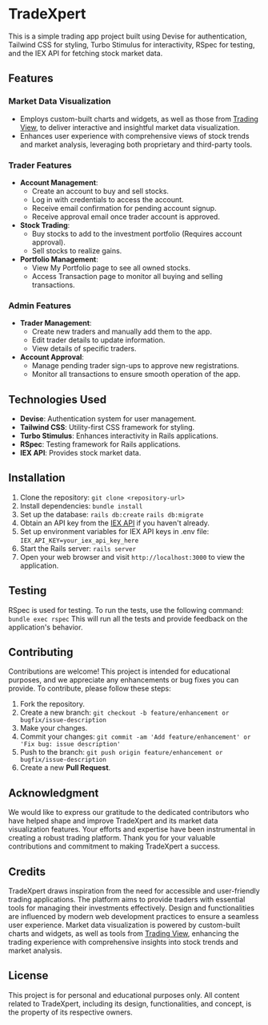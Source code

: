 # TradeXpert

This is a simple trading app project built using Devise for authentication, Tailwind CSS for styling, Turbo Stimulus for interactivity, RSpec for testing, and the IEX API for fetching stock market data.

## Features
### Market Data Visualization
   - Employs custom-built charts and widgets, as well as those from [Trading View](https://www.tradingview.com/), to deliver interactive and insightful market data visualization.
   - Enhances user experience with comprehensive views of stock trends and market analysis, leveraging both proprietary and third-party tools.
### Trader Features
   - **Account Management**:
      - Create an account to buy and sell stocks.
      - Log in with credentials to access the account.
      - Receive email confirmation for pending account signup.
      - Receive approval email once trader account is approved.
   - **Stock Trading**:
      - Buy stocks to add to the investment portfolio (Requires account approval).
      - Sell stocks to realize gains.
   - **Portfolio Management**:
      - View My Portfolio page to see all owned stocks.
      - Access Transaction page to monitor all buying and selling transactions.
### Admin Features
   - **Trader Management**:
      - Create new traders and manually add them to the app.
      - Edit trader details to update information.
      - View details of specific traders.
   - **Account Approval**:
      - Manage pending trader sign-ups to approve new registrations.
      - Monitor all transactions to ensure smooth operation of the app.

## Technologies Used
- **Devise**: Authentication system for user management.
- **Tailwind CSS**: Utility-first CSS framework for styling.
- **Turbo Stimulus**: Enhances interactivity in Rails applications.
- **RSpec**: Testing framework for Rails applications.
- **IEX API**: Provides stock market data.

## Installation
1. Clone the repository: `git clone <repository-url>`
2. Install dependencies: `bundle install`
3. Set up the database: `rails db:create`
                        `rails db:migrate`
5. Obtain an API key from the [IEX API](https://iexcloud.io/) if you haven't already.
6. Set up environment variables for IEX API keys in .env file: `IEX_API_KEY=your_iex_api_key_here`
7. Start the Rails server: `rails server`
8. Open your web browser and visit `http://localhost:3000` to view the application.

## Testing
RSpec is used for testing. To run the tests, use the following command: `bundle exec rspec`
This will run all the tests and provide feedback on the application's behavior.

## Contributing
Contributions are welcome! This project is intended for educational purposes, and we appreciate any enhancements or bug fixes you can provide. To contribute, please follow these steps:

1. Fork the repository.
2. Create a new branch: ```git checkout -b feature/enhancement or bugfix/issue-description```
3. Make your changes.
4. Commit your changes: ```git commit -am 'Add feature/enhancement' or 'Fix bug: issue description'```
5. Push to the branch: ```git push origin feature/enhancement or bugfix/issue-description```
6. Create a new **Pull Request**.

## Acknowledgment
We would like to express our gratitude to the dedicated contributors who have helped shape and improve TradeXpert and its market data visualization features. Your efforts and expertise have been instrumental in creating a robust trading platform. Thank you for your valuable contributions and commitment to making TradeXpert a success.

## Credits
TradeXpert draws inspiration from the need for accessible and user-friendly trading applications. The platform aims to provide traders with essential tools for managing their investments effectively. Design and functionalities are influenced by modern web development practices to ensure a seamless user experience. Market data visualization is powered by custom-built charts and widgets, as well as tools from [Trading View](https://www.tradingview.com/), enhancing the trading experience with comprehensive insights into stock trends and market analysis.

## License
This project is for personal and educational purposes only. All content related to TradeXpert, including its design, functionalities, and concept, is the property of its respective owners.
